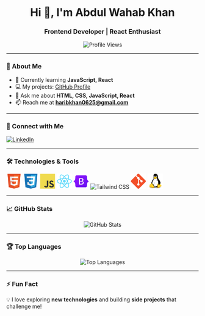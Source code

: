 <h1 align="center">Hi 👋, I'm Abdul Wahab Khan</h1>
<h3 align="center">Frontend Developer | React Enthusiast</h3>

<p align="center">
  <img src="https://komarev.com/ghpvc/?username=wahabkhan7528&label=Profile%20views&color=0e75b6&style=flat" alt="Profile Views" />
</p>

---

### 🚀 About Me  
- 🌱 Currently learning **JavaScript, React**  
- 💻 My projects: [GitHub Profile](https://github.com/WahabKhan7528)  
- 💬 Ask me about **HTML, CSS, JavaScript, React**  
- 📫 Reach me at **haribkhan0625@gmail.com**  

---

### 🌟 Connect with Me  
<p align="left">
  <a href="https://linkedin.com/in/abdul-wahab-khan-b8314831b" target="blank">
    <img src="https://img.shields.io/badge/LinkedIn-Abdul%20Wahab%20Khan-blue?style=flat&logo=linkedin" alt="LinkedIn" />
  </a>
</p>

---

### 🛠️ Technologies & Tools  
<p align="left">
  <img src="https://raw.githubusercontent.com/devicons/devicon/master/icons/html5/html5-original.svg" alt="HTML5" width="40" height="40"/>
  <img src="https://raw.githubusercontent.com/devicons/devicon/master/icons/css3/css3-original.svg" alt="CSS3" width="40" height="40"/>
  <img src="https://raw.githubusercontent.com/devicons/devicon/master/icons/javascript/javascript-original.svg" alt="JavaScript" width="40" height="40"/>
  <img src="https://raw.githubusercontent.com/devicons/devicon/master/icons/react/react-original.svg" alt="React" width="40" height="40"/>
  <img src="https://raw.githubusercontent.com/devicons/devicon/master/icons/bootstrap/bootstrap-original.svg" alt="Bootstrap" width="40" height="40"/>
  <img src="https://www.vectorlogo.zone/logos/tailwindcss/tailwindcss-icon.svg" alt="Tailwind CSS" width="40" height="40"/>
  <img src="https://raw.githubusercontent.com/devicons/devicon/master/icons/git/git-original.svg" alt="Git" width="40" height="40"/>
  <img src="https://raw.githubusercontent.com/devicons/devicon/master/icons/linux/linux-original.svg" alt="Linux" width="40" height="40"/>
</p>

---

### 📈 GitHub Stats  
<p align="center">
  <img src="https://github-readme-stats.vercel.app/api?username=wahabkhan7528&show_icons=true&theme=radical" alt="GitHub Stats" />
  <br />
</p>

---

### 🏆 Top Languages
<p align="center">
  <img src="https://github-readme-stats.vercel.app/api/top-langs?username=wahabkhan7528&show_icons=true&locale=en&layout=compact&theme=radical" alt="Top Languages" />
</p>

---

### ⚡ Fun Fact  
💡 I love exploring **new technologies** and building **side projects** that challenge me!  

